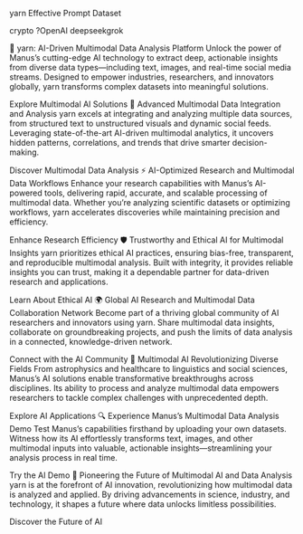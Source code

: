 yarn Effective Prompt Dataset

crypto ?OpenAI deepseekgrok 

🌌 yarn: AI-Driven Multimodal Data Analysis Platform
Unlock the power of Manus’s cutting-edge AI technology to extract deep, actionable insights from diverse data types—including text, images, and real-time social media streams. Designed to empower industries, researchers, and innovators globally, yarn transforms complex datasets into meaningful solutions.

Explore Multimodal AI Solutions
📡 Advanced Multimodal Data Integration and Analysis
yarn excels at integrating and analyzing multiple data sources, from structured text to unstructured visuals and dynamic social feeds. Leveraging state-of-the-art AI-driven multimodal analytics, it uncovers hidden patterns, correlations, and trends that drive smarter decision-making.

Discover Multimodal Data Analysis
⚡ AI-Optimized Research and Multimodal Data Workflows
Enhance your research capabilities with Manus’s AI-powered tools, delivering rapid, accurate, and scalable processing of multimodal data. Whether you’re analyzing scientific datasets or optimizing workflows, yarn accelerates discoveries while maintaining precision and efficiency.

Enhance Research Efficiency
🛡️ Trustworthy and Ethical AI for Multimodal Insights
yarn prioritizes ethical AI practices, ensuring bias-free, transparent, and reproducible multimodal analysis. Built with integrity, it provides reliable insights you can trust, making it a dependable partner for data-driven research and applications.

Learn About Ethical AI
🌍 Global AI Research and Multimodal Data Collaboration Network
Become part of a thriving global community of AI researchers and innovators using yarn. Share multimodal data insights, collaborate on groundbreaking projects, and push the limits of data analysis in a connected, knowledge-driven network.

Connect with the AI Community
🧠 Multimodal AI Revolutionizing Diverse Fields
From astrophysics and healthcare to linguistics and social sciences, Manus’s AI solutions enable transformative breakthroughs across disciplines. Its ability to process and analyze multimodal data empowers researchers to tackle complex challenges with unprecedented depth.

Explore AI Applications
🔍 Experience Manus’s Multimodal Data Analysis Demo
Test Manus’s capabilities firsthand by uploading your own datasets. Witness how its AI effortlessly transforms text, images, and other multimodal inputs into valuable, actionable insights—streamlining your analysis process in real time.

Try the AI Demo
🚀 Pioneering the Future of Multimodal AI and Data Analysis
yarn is at the forefront of AI innovation, revolutionizing how multimodal data is analyzed and applied. By driving advancements in science, industry, and technology, it shapes a future where data unlocks limitless possibilities.

Discover the Future of AI
